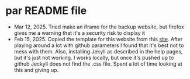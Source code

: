 # par README file  
- Mar 12, 2025. Tried make an iframe for the backup website, but firefox gives me a warning that it's a security risk to display it
- Feb 15, 2025. Copied the template for this website from this [site](https://www.w3schools.com/html/default.asp). After playing around a lot with github parameters I found that it's best not to mess with them. Also, installing Jekyll as described in the help pages, but it's just not working. I works locally, but once it's pushed up to github Jeckyll does not find the .css file. Spent a lot of time looking at this and giving up.
